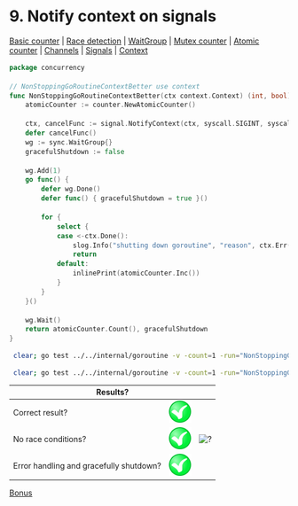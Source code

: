 # 9. Notify context on signals

[Basic counter](counter/basic.md) | [Race detection](race/race.md) | [WaitGroup](../../internal/concurrency/sync/waitgroup/README.md) | [Mutex counter](counter/mutex.md) | [Atomic counter](counter/atomic.md) | [Channels](../../internal/concurrency/channel/README.md) | [Signals](../../internal/concurrency/signal/README.md) | [Context](../../internal/concurrency/context/README.md)

```go
package concurrency

// NonStoppingGoRoutineContextBetter use context
func NonStoppingGoRoutineContextBetter(ctx context.Context) (int, bool) {
	atomicCounter := counter.NewAtomicCounter()

	ctx, cancelFunc := signal.NotifyContext(ctx, syscall.SIGINT, syscall.SIGTERM)
	defer cancelFunc()
	wg := sync.WaitGroup{}
	gracefulShutdown := false

	wg.Add(1)
	go func() {
		defer wg.Done()
		defer func() { gracefulShutdown = true }()

		for {
			select {
			case <-ctx.Done():
				slog.Info("shutting down goroutine", "reason", ctx.Err())
				return
			default:
				inlinePrint(atomicCounter.Inc())
			}
		}
	}()

	wg.Wait()
	return atomicCounter.Count(), gracefulShutdown
}
```

```bash
 clear; go test ../../internal/goroutine -v -count=1 -run="NonStoppingGoRoutineContextBetter$" 
```

```bash
 clear; go test ../../internal/goroutine -v -count=1 -run="NonStoppingGoRoutineContextBetter$" -race 
```

<table>
<thead> 
  <tr> 
    <th colspan="3">Results?</th> 
  </tr>
</thead>
<tbody>
  <tr>
    <td>Correct result?</td>
    <td><img height="40" src="../images/yes.png" width="40" alt="?"/></td>
    <td rowspan="3"><img height="320" src="https://media.giphy.com/media/3oxRmD9a5pLTOOLigM/giphy.gif" width="320" alt="?"/></td>
  </tr> 
  <tr>
    <td>No race conditions?</td>
    <td><img height="40" src="../images/yes.png" width="40" alt="?"/></td> 
  </tr>
  <tr>
    <td>Error handling and gracefully shutdown?</td>
    <td><img height="40" src="../images/yes.png" width="40" alt="?"/></td>
  </tr>
</tbody>
</table> 

[Bonus](example_9_bonus.md)

